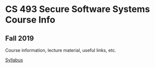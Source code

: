 # CS 493 Secure Software Systems Course Info
## Fall 2019
Course information, lecture material, useful links, etc.

[Syllabus](https://github.com/CCSU-CS493-F19/CS493F19CourseInfo/blob/master/Syllabus.md)
